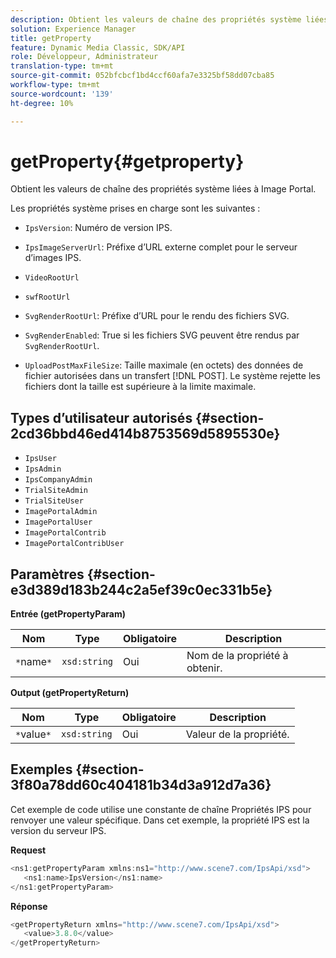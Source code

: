 ```yaml
---
description: Obtient les valeurs de chaîne des propriétés système liées à Image Portal.
solution: Experience Manager
title: getProperty
feature: Dynamic Media Classic, SDK/API
role: Développeur, Administrateur
translation-type: tm+mt
source-git-commit: 052bfcbcf1bd4ccf60afa7e3325bf58dd07cba85
workflow-type: tm+mt
source-wordcount: '139'
ht-degree: 10%

---
```



# getProperty{#getproperty}

Obtient les valeurs de chaîne des propriétés système liées à Image Portal.

Les propriétés système prises en charge sont les suivantes :

* `IpsVersion`: Numéro de version IPS.
* `IpsImageServerUrl`: Préfixe d’URL externe complet pour le serveur d’images IPS.
* `VideoRootUrl`
* `swfRootUrl`
* `SvgRenderRootUrl`: Préfixe d’URL pour le rendu des fichiers SVG.
* `SvgRenderEnabled`: True si les fichiers SVG peuvent être rendus par  `SvgRenderRootUrl`.

* `UploadPostMaxFileSize`: Taille maximale (en octets) des données de fichier autorisées dans un transfert  [!DNL POST]. Le système rejette les fichiers dont la taille est supérieure à la limite maximale.

## Types d’utilisateur autorisés {#section-2cd36bbd46ed414b8753569d5895530e}

* `IpsUser`
* `IpsAdmin`
* `IpsCompanyAdmin`
* `TrialSiteAdmin`
* `TrialSiteUser`
* `ImagePortalAdmin`
* `ImagePortalUser`
* `ImagePortalContrib`
* `ImagePortalContribUser`

## Paramètres {#section-e3d389d183b244c2a5ef39c0ec331b5e}

**Entrée (getPropertyParam)**

| Nom | Type | Obligatoire | Description |
|---|---|---|---|
| `*`name`*` | `xsd:string` | Oui | Nom de la propriété à obtenir. |

**Output (getPropertyReturn)**

| Nom | Type | Obligatoire | Description |
|---|---|---|---|
| `*`value`*` | `xsd:string` | Oui | Valeur de la propriété. |

## Exemples {#section-3f80a78dd60c404181b34d3a912d7a36}

Cet exemple de code utilise une constante de chaîne Propriétés IPS pour renvoyer une valeur spécifique. Dans cet exemple, la propriété IPS est la version du serveur IPS.

**Request**

```java
<ns1:getPropertyParam xmlns:ns1="http://www.scene7.com/IpsApi/xsd">
   <ns1:name>IpsVersion</ns1:name>
</ns1:getPropertyParam>
```

**Réponse**

```java
<getPropertyReturn xmlns="http://www.scene7.com/IpsApi/xsd">
   <value>3.8.0</value>
</getPropertyReturn>
```

